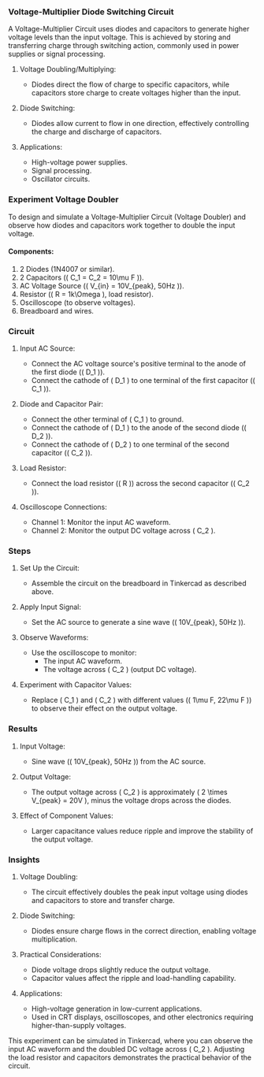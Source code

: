 ### Voltage-Multiplier Diode Switching Circuit

A Voltage-Multiplier Circuit uses diodes and capacitors to generate higher voltage levels than the input voltage. This is achieved by storing and transferring charge through switching action, commonly used in power supplies or signal processing.

1. Voltage Doubling/Multiplying:
   - Diodes direct the flow of charge to specific capacitors, while capacitors store charge to create voltages higher than the input.

2. Diode Switching:
   - Diodes allow current to flow in one direction, effectively controlling the charge and discharge of capacitors.

3. Applications:
   - High-voltage power supplies.
   - Signal processing.
   - Oscillator circuits.

### Experiment Voltage Doubler

To design and simulate a Voltage-Multiplier Circuit (Voltage Doubler) and observe how diodes and capacitors work together to double the input voltage.

#### Components:

1. 2 Diodes (1N4007 or similar).
2. 2 Capacitors (\( C_1 = C_2 = 10\mu F \)).
3. AC Voltage Source (\( V_{in} = 10V_{peak}, 50Hz \)).
4. Resistor (\( R = 1k\Omega \), load resistor).
5. Oscilloscope (to observe voltages).
6. Breadboard and wires.

### Circuit

1. Input AC Source:
   - Connect the AC voltage source's positive terminal to the anode of the first diode (\( D_1 \)).
   - Connect the cathode of \( D_1 \) to one terminal of the first capacitor (\( C_1 \)).

2. Diode and Capacitor Pair:
   - Connect the other terminal of \( C_1 \) to ground.
   - Connect the cathode of \( D_1 \) to the anode of the second diode (\( D_2 \)).
   - Connect the cathode of \( D_2 \) to one terminal of the second capacitor (\( C_2 \)).

3. Load Resistor:
   - Connect the load resistor (\( R \)) across the second capacitor (\( C_2 \)).

4. Oscilloscope Connections:
   - Channel 1: Monitor the input AC waveform.
   - Channel 2: Monitor the output DC voltage across \( C_2 \).

### Steps

1. Set Up the Circuit:
   - Assemble the circuit on the breadboard in Tinkercad as described above.

2. Apply Input Signal:
   - Set the AC source to generate a sine wave (\( 10V_{peak}, 50Hz \)).

3. Observe Waveforms:
   - Use the oscilloscope to monitor:
     - The input AC waveform.
     - The voltage across \( C_2 \) (output DC voltage).

4. Experiment with Capacitor Values:
   - Replace \( C_1 \) and \( C_2 \) with different values (\( 1\mu F, 22\mu F \)) to observe their effect on the output voltage.

### Results

1. Input Voltage:
   - Sine wave (\( 10V_{peak}, 50Hz \)) from the AC source.

2. Output Voltage:
   - The output voltage across \( C_2 \) is approximately \( 2 \times V_{peak} = 20V \), minus the voltage drops across the diodes.

3. Effect of Component Values:
   - Larger capacitance values reduce ripple and improve the stability of the output voltage.

### Insights

1. Voltage Doubling:
   - The circuit effectively doubles the peak input voltage using diodes and capacitors to store and transfer charge.

2. Diode Switching:
   - Diodes ensure charge flows in the correct direction, enabling voltage multiplication.

3. Practical Considerations:
   - Diode voltage drops slightly reduce the output voltage.
   - Capacitor values affect the ripple and load-handling capability.

4. Applications:
   - High-voltage generation in low-current applications.
   - Used in CRT displays, oscilloscopes, and other electronics requiring higher-than-supply voltages.

This experiment can be simulated in Tinkercad, where you can observe the input AC waveform and the doubled DC voltage across \( C_2 \). Adjusting the load resistor and capacitors demonstrates the practical behavior of the circuit.
